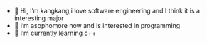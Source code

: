 - 👋 Hi, I’m kangkang,i love software engineering and I think it is a interesting major
- 👀 I’m asophomore now and is interested in programming
- 🌱 I’m currently learning c++ 

<!---
6kangkang/6kangkang is a ✨ special ✨ repository because its `README.md` (this file) appears on your GitHub profile.
You can click the Preview link to take a look at your changes.
--->
